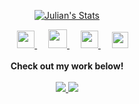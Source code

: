 <p align="center">
  <a href="https://github.com/puf17640" class="rich-diff-level-one">
    <img src="https://github-readme-stats.vercel.app/api?username=salaheddinelhamraoui&title_color=333&text_color=777" alt="Julian's Stats" >
  </a>
</p>

<p align="center">
  &emsp;
  <a href= "https://www.instagram.com/salah_elhamraoui/" target="_blank">
    <img src="https://img.icons8.com/ios-glyphs/256/000000/instagram-new.svg" width="28px"/>
  </a>
  &emsp;
  <a href="https://buymeacoffee.com/elhamraoui" target="_blank">
    <img src="https://img.icons8.com/ios-glyphs/256/000000/coffee.png" width="30px"/>
  </a> 
  &emsp;
  <a href="https://salaheddinelhamraoui.com" target="_blank">
    <img src="https://img.icons8.com/material/256/000000/globe--v1.png" width="28px"/>
  </a>
  &emsp;
  <a href="https://linkedin.com/in/salaheddinelhamraoui" target="_blank">
    <img src="https://img.icons8.com/ios-filled/256/000000/linkedin.svg" width="26px"/>
  </a>
  <br><br>
  <strong>Check out my work below!</strong>
  <br><br>

  <a href="https://salaheddinelhamraoui.com" target="_blank">
    <img src="https://badges.pufler.dev/repos/salaheddinelhamraoui?style=flat-square&color=black&logo=github">
  </a>
  <a href="https://salaheddinelhamraoui.com" target="_blank">
    <img src="https://badges.pufler.dev/commits/monthly/salaheddinelhamraoui?style=flat-square&color=black&logo=github">
  </a>
</p>
